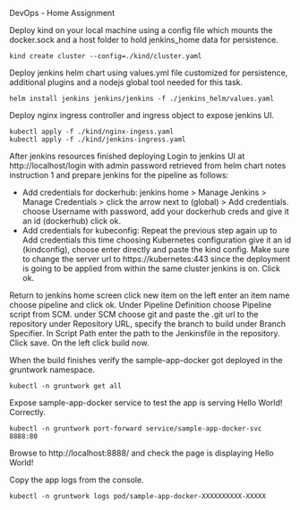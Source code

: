 DevOps - Home Assignment

Deploy kind on your local machine using a config file which mounts the docker.sock and a host folder to hold jenkins_home data for persistence.
```
kind create cluster --config=./kind/cluster.yaml
```

Deploy jenkins helm chart using values.yml file customized for persistence, additional plugins and a nodejs global tool needed for this task.
```
helm install jenkins jenkins/jenkins -f ./jenkins_helm/values.yaml
```

Deploy nginx ingress controller and ingress object to expose jenkins UI.
```
kubectl apply -f ./kind/nginx-ingess.yaml
kubectl apply -f ./kind/jenkins-ingress.yaml
```

After jenkins resources finished deploying Login to jenkins UI at http://localhost/login with admin password retrieved from helm chart notes instruction 1 and prepare jenkins for the pipeline as follows:

- Add credentials for dockerhub: jenkins home > Manage Jenkins > Manage Credentials > click the arrow next to (global) > Add credentials. choose Username with password, add your dockerhub creds and give it an id (dockerhub) click ok.
- Add credentials for kubeconfig: Repeat the previous step again up to Add credentials this time choosing Kubernetes configuration give it an id (kindconfig), choose enter directly and paste the kind config. Make sure to change the server url to https://kubernetes:443 since the deployment is going to be applied from within the same cluster jenkins is on. Click ok.


Return to jenkins home screen click new item on the left enter an item name choose pipeline and click ok. Under Pipeline Definition choose Pipeline script from SCM. under SCM choose git and paste the .git url to the repository under Repository URL, specify the branch to build under Branch Specifier. In Script Path enter the path to the Jenkinsfile in the repository. Click save. On the left click build now.


When the build finishes verify the sample-app-docker got deployed in the gruntwork namespace.
```
kubectl -n gruntwork get all
```

Expose sample-app-docker service to test the app is serving Hello World! Correctly.
```
kubectl -n gruntwork port-forward service/sample-app-docker-svc 8888:80
```

Browse to http://localhost:8888/ and check the page is displaying Hello World!


Copy the app logs from the console.
```
kubectl -n gruntwork logs pod/sample-app-docker-XXXXXXXXXX-XXXXX
```
